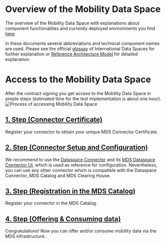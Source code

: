 # Overview of the Mobility Data Space 
The overview of the Mobility Data Space with explanations about component functionalities and currently deployed environments you find [here](https://github.com/Mobility-Data-Space/mobility-data-space/wiki/0.-MDS-Architecture,-Components-and-Stages).

In these documents several abbreviations and technical component names are used. Please see the official [glossay](https://github.com/International-Data-Spaces-Association/IDS-G/blob/main/Glossary/README.md) of International Data Spaces for further explanation or [Reference Architecture Model](https://github.com/International-Data-Spaces-Association/IDS-RAM_4_0) for detailed explanation.


# Access to the Mobility Data Space 
After the contract signing you get access to the Mobility Data Space in simple steps (estimated time for the test implementation is about one hour).
![Process of accessing Mobility Data Space](https://user-images.githubusercontent.com/91048868/178003112-5814af5e-8927-4b52-8411-c6ddda2eda3b.jpg "Process of accessing Mobility Data Space")

## [1. Step (Connector Certificate)](https://github.com/Mobility-Data-Space/mobility-data-space/wiki/1.-Step-(Connector-Certificate))
Register your connector to obtain your unique MDS Connector Certificate.

## [2. Step (Connector Setup and Configuration)](https://github.com/Mobility-Data-Space/mobility-data-space/wiki/2.-Step-(Configuration))
We recommend to use the [Dataspace Connector](https://github.com/International-Data-Spaces-Association/DataspaceConnector) and its [MDS Dataspace Connector UI](https://github.com/Mobility-Data-Space/DataspaceConnectorUI/releases), which is used as reference for configuration. Nevertheless, you can use any other connector which is compatible with the Dataspace Connector, MDS Catalog and MDS Clearing House.

## [3. Step (Registration in the MDS Catalog)](https://github.com/Mobility-Data-Space/mobility-data-space/wiki/3.-Step-(Registration-in-the-MDS-Catalog))
Register your connector in the MDS Catalog.

## [4. Step (Offering & Consuming data)](https://github.com/Mobility-Data-Space/mobility-data-space/wiki/4.-Step-(Offering-&-Consuming-data))
Congratulations! Now you can offer and/or consume mobility data via the MDS infrastructure.
